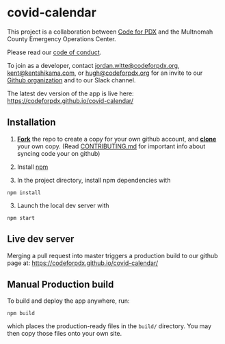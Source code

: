 # covid-calendar

This project is a collaboration between [Code for PDX](codeforpdx.org) and the Multnomah County Emergency Operations Center.

Please read our [code of conduct](http://www.codeforpdx.org/about/conduct).

To join as a developer, contact jordan.witte@codeforpdx.org, kent@kentshikama.com, or hugh@codeforpdx.org for an invite to our [Github organization](https://github.com/codeforpdx/) and to our Slack channel.

The latest dev version of the app is live here: https://codeforpdx.github.io/covid-calendar/

## Installation

1. **[Fork](https://help.github.com/articles/fork-a-repo/#fork-an-example-repository)** the repo to create a copy for your own github account,
  and **[clone](https://help.github.com/articles/fork-a-repo/#step-2-create-a-local-clone-of-your-fork)** your own copy. (Read [CONTRIBUTING.md](https://github.com/codeforpdx/recordexpungPDX/blob/master/CONTRIBUTING.md) for important info about syncing code your on github)

3. Install [npm](https://www.npmjs.com/)

2. In the project directory, install npm dependencies with

```
npm install
```

3. Launch the local dev server with

```
npm start
```

## Live dev server

Merging a pull request into master triggers a production build to our github page at: https://codeforpdx.github.io/covid-calendar/

## Manual Production build

To build and deploy the app anywhere, run:

```
npm build
```

which places the production-ready files in the `build/` directory. You may then copy those files onto your own site.
